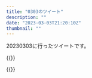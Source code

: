 ```yaml
---
title: "0303のツイート"
description: ""
date: "2023-03-03T21:20:10Z"
thumbnail: ""
---
```

20230303に行ったツイートです。
<!--more-->
{{<tweetlike text="トレジャーズ、セールしてるけどプレイしてる暇がないから見送るか" screenname="jme/k.h (@JME_KH)" url="https://twitter.com/JME_KH/status/1631437745683058693?ref_src=twsrc%5Etfw" date="March 2 2023">}}

{{<tweetlike text="The Final Season完結編(前編)\n発展を考えてなかったけどThe Final Season完結編(前編)最終回はあるか" screenname="jme/k.h (@JME_KH)" url="https://twitter.com/JME_KH/status/1631590045386960896?ref_src=twsrc%5Etfw" date="March 3 2023">}}

